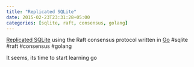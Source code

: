 ```yaml
---
title: "Replicated SQLite"
date: 2015-02-23T23:31:28+05:00
categories: [sqlite, raft, consensus, golang]
---
```


[Replicated SQLite](https://github.com/otoolep/rqlite) using the Raft consensus protocol written in [Go](http://golang.org)  #sqlite #raft #consensus #golang

It seems, its time to start learning go
